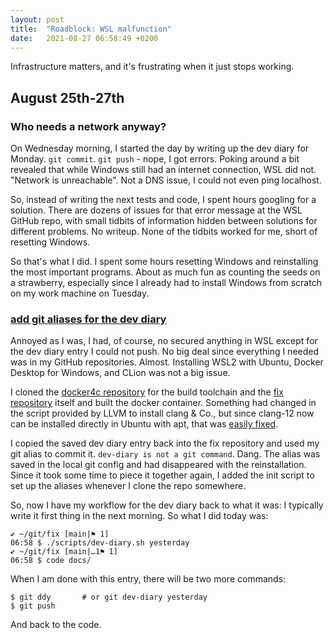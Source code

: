 ```yaml
---
layout: post
title:  "Roadblock: WSL malfunction"
date:   2021-08-27 06:58:49 +0200
---
```


Infrastructure matters, and it's frustrating when it just stops working.
<!--more-->

## August 25th-27th

### Who needs a network anyway?

On Wednesday morning, I started the day by writing up the dev diary for Monday. `git commit`. `git push` - nope, I got errors. Poking around a bit revealed that while Windows still had an internet connection, WSL did not. "Network is unreachable". Not a DNS issue, I could not even ping localhost.

So, instead of writing the next tests and code, I spent hours googling for a solution. There are dozens of issues for that error message at the WSL GitHub repo, with small tidbits of information hidden between solutions for different problems. No writeup. None of the tidbits worked for me, short of resetting Windows.

So that's what I did. I spent some hours resetting Windows and reinstalling the most important programs. About as much fun as counting the seeds on a strawberry, especially since I already had to install Windows from scratch on my work machine on Tuesday.


### [add git aliases for the dev diary](https://github.com/arnemertz/fix/commit/29a2c9b2e1b89e1f1c34c7e878c2a2392687cf53)

Annoyed as I was, I had, of course, no secured anything in WSL except for the dev diary entry I could not push. No big deal since everything I needed was in my GitHub repositories. Almost. Installing WSL2 with Ubuntu, Docker Desktop for Windows, and CLion was not a big issue.

I cloned the [docker4c repository](https://github.com/arnemertz/docker4c) for the build toolchain and the [fix repository](https://github.com/arnemertz/fix) itself and built the docker container. Something had changed in the script provided by LLVM to install clang & Co., but since clang-12 now can be installed directly in Ubuntu with apt, that was [easily fixed](https://github.com/arnemertz/docker4c/commit/faa989ecd3ad7b35d1cf3cf421c584405d4ad877).

I copied the saved dev diary entry back into the fix repository and used my git alias to commit it. `dev-diary is not a git command`. Dang. The alias was saved in the local git config and had disappeared with the reinstallation. Since it took some time to piece it together again, I added the init script to set up the aliases whenever I clone the repo somewhere.

So, now I have my workflow for the dev diary back to what it was: I typically write it first thing in the next morning. So what I did today was:

```
✔ ~/git/fix [main|⚑ 1]
06:58 $ ./scripts/dev-diary.sh yesterday
✔ ~/git/fix [main|…1⚑ 1]
06:58 $ code docs/
```

When I am done with this entry, there will be two more commands:
```
$ git ddy       # or git dev-diary yesterday
$ git push
```

And back to the code.
